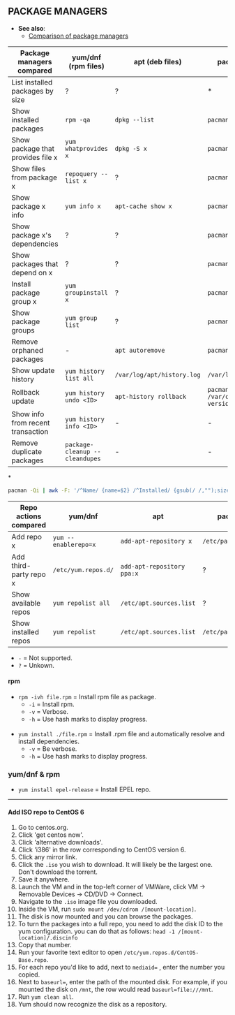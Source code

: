 
## PACKAGE MANAGERS

- **See also**:
  - [Comparison of package managers](https://fusion809.github.io/comparison-of-package-managers/)

| Package managers compared         | yum/dnf (rpm files)            | apt (deb files)             | pacman (tgz, ztd files)       | pkg                             |
|-----------------------------------|--------------------------------|-----------------------------|-------------------------------|---------------------------------|
| List installed packages by size   | ?                              | ?                           | \*                            | `pkg query '%sh %n' \| sort -h` |
| Show installed packages           | `rpm -qa`                      | `dpkg --list`               | `pacman -Q`                   | `pkg info`                      |
| Show package that provides file x | `yum whatprovides x`           | `dpkg -S x`                 | `pacman -F x`                 | `pkg which x`                   |
| Show files from package x         | `repoquery --list x`           | ?                           | `pacman -Ql x`                | `pkg query %Fp x`               |
| Show package x info               | `yum info x`                   | `apt-cache show x`          | `pacman -Qi x`                | `pkg info x`                    |
| Show package x's dependencies     | ?                              | ?                           | `pacman -Qi x`                | `pkg query %do x`               |
| Show packages that depend on x    | ?                              | ?                           | `pacman -Qi x`                | `pkg query %ro x`               |
| Install package group x           | `yum groupinstall x`           | ?                           | `pacman -S x`                 | -                               |
| Show package groups               | `yum group list`               | ?                           | `pacman -Qg`                  | -                               |
| Remove orphaned packages          | -                              | `apt autoremove`            | `pacman -Rns $(pacman -Qdtq)` | `pkg autoremove`                |
| Show update history               | `yum history list all`         | `/var/log/apt/history.log`  | `/var/log/pacman.log`         | `/var/log/messages`             |
| Rollback update                   | `yum history undo <ID>`        | `apt-history rollback`      | `pacman -U /var/cache/pacman/pkg/<pkg-version>`| -              |
| Show info from recent transaction | `yum history info <ID>`        | -                           | -                             | -                               |
| Remove duplicate packages         | `package-cleanup --cleandupes` | -                           | -                             | -                               |

\*
```bash
pacman -Qi | awk -F: '/^Name/ {name=$2} /^Installed/ {gsub(/ /,"");size=$2;print size,name}' | sort -h
```

| Repo actions compared   | yum/dnf               | apt                        | pacman                    | pkg |
|-------------------------|-----------------------|----------------------------|---------------------------|-----|
| Add repo x              | `yum --enablerepo=x`  | `add-apt-repository x`     | `/etc/pacman.conf`        | ?   |
| Add third-party repo x  | `/etc/yum.repos.d/`   | `add-apt-repository ppa:x` | ?                         | ?   |
| Show available repos    | `yum repolist all`    | `/etc/apt.sources.list`    | ?                         | ?   |
| Show installed repos    | `yum repolist`        | `/etc/apt.sources.list`    | `/etc/pacman.conf`        | ?   |

- `-` = Not supported.
- `?` = Unkown.

#### rpm

- `rpm -ivh file.rpm` = Install rpm file as package.
  - `-i` = Install rpm.
  - `-v` = Verbose.
  - `-h` = Use hash marks to display progress.
<br><br>
- `yum install ./file.rpm` = Install .rpm file and automatically resolve and install dependencies.
  - `-v` = Be verbose.
  - `-h` = Use hash marks to display progress.

### yum/dnf & rpm

- `yum install epel-release` = Install EPEL repo.

---
#### Add ISO repo to CentOS 6

1. Go to centos.org.
1. Click 'get centos now'.
1. Click 'alternative downloads'.
1. Click 'i386' in the row corresponding to CentOS version 6.
1. Click any mirror link.
1. Click the `.iso` you wish to download. It will likely be the largest one. Don't download the torrent.
1. Save it anywhere.
1. Launch the VM and in the top-left corner of VMWare, click VM -> Removable Devices -> CD/DVD -> Connect.
1. Navigate to the `.iso` image file you downloaded.
1. Inside the VM, run `sudo mount /dev/cdrom /[mount-location]`.
1. The disk is now mounted and you can browse the packages.
1. To turn the packages into a full repo, you need to add the disk ID to the yum configuration. you can do that as follows: `head -1 /[mount-location]/.discinfo`
1. Copy that number.
1. Run your favorite text editor to open `/etc/yum.repos.d/CentOS-Base.repo`.
1. For each repo you'd like to add, next to `mediaid=` , enter the number you copied.
1. Next to `baseurl=`, enter the path of the mounted disk. For example, if you mounted the disk on `/mnt`, the row would read `baseurl=file:///mnt`.
1. Run `yum clean all`.
1. Yum should now recognize the disk as a repository.
